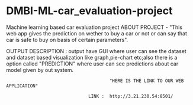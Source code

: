 # DMBI-ML-car_evaluation-project
Machine learning based car evaluation project
ABOUT PROJECT - "This web app gives the prediction on wether to buy a car or not or can say that car is safe to buy on basis of certain parameters".

OUTPUT DESCRIPTION : output have GUI where user  can see the dataset and dataset based visualization like graph,pie-chart etc;also there is a option called "PREDICTION" where user can see predictions about car model given by out system.


                                           "HERE IS THE LINK TO OUR WEB APPLICATION"
                                           
                                   LINK :  http://3.21.230.54:8501/
